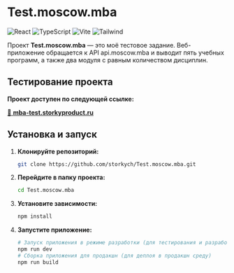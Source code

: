 
# Test.moscow.mba

![React](https://img.shields.io/badge/React-61DAFB?style=flat-square&logo=react&logoColor=white)
![TypeScript](https://img.shields.io/badge/TypeScript-3178C6?style=flat-square&logo=typescript&logoColor=white)
![Vite](https://img.shields.io/badge/Vite-646CFF?style=flat-square&logo=vite&logoColor=white)
![Tailwind](https://img.shields.io/badge/TailwindCSS-06B6D4?style=flat-square&logo=tailwindcss&logoColor=white)

Проект **Test.moscow.mba** — это моё тестовое задание. Веб-приложение обращается к API api.moscow.mba и выводит пять учебных программ, а также два модуля с равным количеством дисциплин.

## Тестирование проекта

**Проект доступен по следующей ссылке:**

[🔗 **mba-test.storkyproduct.ru**](https://mba-test.storkyproduct.ru)

## Установка и запуск

1. **Клонируйте репозиторий:**
   ```bash
   git clone https://github.com/storkych/Test.moscow.mba.git
   ```

2. **Перейдите в папку проекта:**
   ```bash
   cd Test.moscow.mba
   ```

3. **Установите зависимости:**
   ```bash
   npm install
   ```

4. **Запустите приложение:**
   ```bash
   # Запуск приложения в режиме разработки (для тестирования и разработки)
   npm run dev
   # Сборка приложения для продакшн (для деплоя в продакшн среду)
   npm run build
   ```

